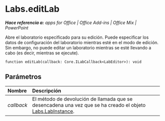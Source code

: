 
# Labs.editLab

 _**Hace referencia a:** apps for Office | Office Add-ins | Office Mix | PowerPoint_

Abre el laboratorio especificado para su edición. Puede especificar los datos de configuración del laboratorio mientras esté en el modo de edición. Sin embargo, no puede editar un laboratorio mientras se esté llevando a cabo (es decir, mientras se ejecute).

```
function editLab(callback: Core.ILabCallback<LabEditor>): void
```


## Parámetros


|**Nombre**|**Descripción**|
|:-----|:-----|
| _callback_|El método de devolución de llamada que se desencadena una vez que se ha creado el objeto [Labs.LabInstance](../../reference/office-mix/labs.labinstance.md).|
